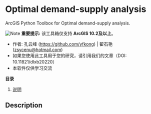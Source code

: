 # Optimal demand-supply analysis
ArcGIS Python Toolbox for Optimal demand-supply analysis.

![Note](https://i.imgur.com/Ic8BA7C.png) **重要提示:** 该工具箱仅支持 **ArcGIS 10.2及以上**。
* 作者: 孔云峰 (<https://github.com/yfkong>) | 翟石艳 (zsycenu@hotmail.com)
* 如果您使用此工具用于您的研究，请引用我们的文章（DOI: 10.11821/dlxb20220）
* 本软件仅供学习交流

**目录**

1. [说明](#说明)

## Description

